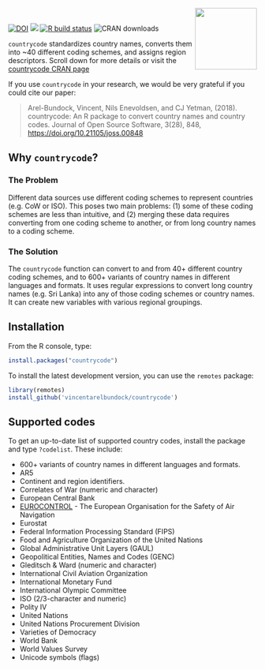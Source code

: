 

<p align="center">
<img src="https://user-images.githubusercontent.com/987057/167296405-e7798ac8-03e7-444e-acaf-d99fc42d1c9e.png" align="right" alt="" width="125" />
</p>

<br>

<!-- badges: start -->

[![DOI](http://joss.theoj.org/papers/10.21105/joss.00848/status.svg)](https://doi.org/10.21105/joss.00848)
<a href = "https://vincentarelbundock.github.io/countrycode" target = "_blank"><img src="https://img.shields.io/static/v1?label=Website&message=Visit&color=blue"></a>
[![R build
status](https://github.com/vincentarelbundock/countrycode/workflows/R-CMD-check/badge.svg)](https://github.com/vincentarelbundock/countrycode/actions)
![CRAN
downloads](http://cranlogs.r-pkg.org/badges/grand-total/countrycode.png)
<!-- badges: end -->

`countrycode` standardizes country names, converts them into ~40
different coding schemes, and assigns region descriptors. Scroll down
for more details or visit the [countrycode CRAN
page](http://cran.r-project.org/web/packages/countrycode/index.html)

If you use `countrycode` in your research, we would be very grateful if
you could cite our paper:

> Arel-Bundock, Vincent, Nils Enevoldsen, and CJ Yetman, (2018).
> countrycode: An R package to convert country names and country codes.
> Journal of Open Source Software, 3(28), 848,
> https://doi.org/10.21105/joss.00848

## Why `countrycode`?

### The Problem

Different data sources use different coding schemes to represent
countries (e.g. CoW or ISO). This poses two main problems: (1) some of
these coding schemes are less than intuitive, and (2) merging these data
requires converting from one coding scheme to another, or from long
country names to a coding scheme.

### The Solution

The `countrycode` function can convert to and from 40+ different country
coding schemes, and to 600+ variants of country names in different
languages and formats. It uses regular expressions to convert long
country names (e.g. Sri Lanka) into any of those coding schemes or
country names. It can create new variables with various regional
groupings.

## Installation

From the R console, type:

``` r
install.packages("countrycode")
```

To install the latest development version, you can use the `remotes`
package:

``` r
library(remotes)
install_github('vincentarelbundock/countrycode')
```

## Supported codes

To get an up-to-date list of supported country codes, install the
package and type `?codelist`. These include:

-   600+ variants of country names in different languages and formats.
-   AR5
-   Continent and region identifiers.
-   Correlates of War (numeric and character)
-   European Central Bank
-   [EUROCONTROL](https://www.eurocontrol.int) - The European
    Organisation for the Safety of Air Navigation
-   Eurostat
-   Federal Information Processing Standard (FIPS)
-   Food and Agriculture Organization of the United Nations
-   Global Administrative Unit Layers (GAUL)
-   Geopolitical Entities, Names and Codes (GENC)
-   Gleditsch & Ward (numeric and character)
-   International Civil Aviation Organization
-   International Monetary Fund
-   International Olympic Committee
-   ISO (2/3-character and numeric)
-   Polity IV
-   United Nations
-   United Nations Procurement Division
-   Varieties of Democracy
-   World Bank
-   World Values Survey
-   Unicode symbols (flags)
